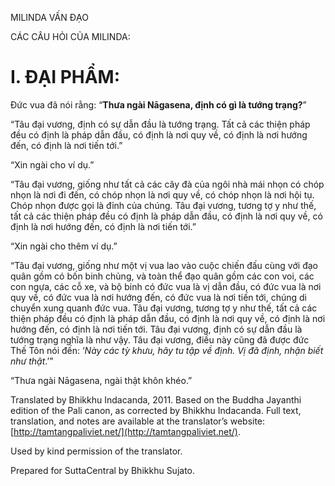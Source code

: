  

MILINDA VẤN ĐẠO

CÁC CÂU HỎI CỦA MILINDA:

# I. ĐẠI PHẨM:

Đức vua đã nói rằng: “**Thưa ngài Nāgasena, định có gì là tướng trạng?**”

“Tâu đại vương, định có sự dẫn đầu là tướng trạng. Tất cả các thiện pháp đều có định là pháp dẫn đầu, có định là nơi quy về, có định là nơi hướng đến, có định là nơi tiến tới.”

“Xin ngài cho ví dụ.”

“Tâu đại vương, giống như tất cả các cây đà của ngôi nhà mái nhọn có chóp nhọn là nơi đi đến, có chóp nhọn là nơi quy về, có chóp nhọn là nơi hội tụ. Chóp nhọn được gọi là đỉnh của chúng. Tâu đại vương, tương tợ y như thế, tất cả các thiện pháp đều có định là pháp dẫn đầu, có định là nơi quy về, có định là nơi hướng đến, có định là nơi tiến tới.”

“Xin ngài cho thêm ví dụ.”

“Tâu đại vương, giống như một vị vua lao vào cuộc chiến đấu cùng với đạo quân gồm có bốn binh chủng, và toàn thể đạo quân gồm các con voi, các con ngựa, các cỗ xe, và bộ binh có đức vua là vị dẫn đầu, có đức vua là nơi quy về, có đức vua là nơi hướng đến, có đức vua là nơi tiến tới, chúng di chuyển xung quanh đức vua. Tâu đại vương, tương tợ y như thế, tất cả các thiện pháp đều có định là pháp dẫn đầu, có định là nơi quy về, có định là nơi hướng đến, có định là nơi tiến tới. Tâu đại vương, định có sự dẫn đầu là tướng trạng nghĩa là như vậy. Tâu đại vương, điều này cũng đã được đức Thế Tôn nói đến: ‘_Này các tỳ khưu, hãy tu tập về định. Vị đã định, nhận biết như thật_.’”

“Thưa ngài Nāgasena, ngài thật khôn khéo.”

Translated by Bhikkhu Indacanda, 2011. Based on the Buddha Jayanthi edition of the Pali canon, as corrected by Bhikkhu Indacanda. Full text, translation, and notes are available at the translator’s website: [http://tamtangpaliviet.net/](http://tamtangpaliviet.net/).

Used by kind permission of the translator.

Prepared for SuttaCentral by Bhikkhu Sujato.